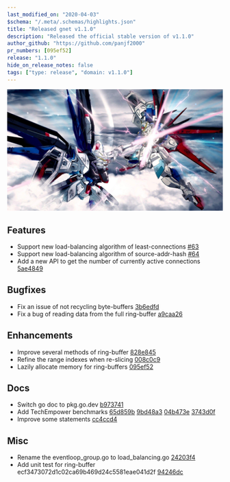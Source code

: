 ```yaml
---
last_modified_on: "2020-04-03"
$schema: "/.meta/.schemas/highlights.json"
title: "Released gnet v1.1.0"
description: "Released the official stable version of v1.1.0"
author_github: "https://github.com/panjf2000"
pr_numbers: [095ef52]
release: "1.1.0"
hide_on_release_notes: false
tags: ["type: release", "domain: v1.1.0"]
---
```


![](/img/gnet-v1-1-0.jpg)

## Features

- Support new load-balancing algorithm of least-connections [#63](https://github.com/panjf2000/gnet/pull/63)
- Support new load-balancing algorithm of source-addr-hash [#64](https://github.com/panjf2000/gnet/pull/64)
- Add a new API to get the number of currently active connections [5ae4849](https://github.com/panjf2000/gnet/commit/5ae4849ac2941394b21254950ec7101081add782)

## Bugfixes

- Fix an issue of not recycling byte-buffers [3b6edfd](https://github.com/panjf2000/gnet/commit/3b6edfdd933abab07a823bc0760c3d24b61b0879)
- Fix a bug of reading data from the full ring-buffer [a9caa26](https://github.com/panjf2000/gnet/commit/a9caa26689f9ecb46a98feb3bb5513639c8beb98)

## Enhancements

- Improve several methods of ring-buffer [828e845](https://github.com/panjf2000/gnet/commit/828e845558c49918a647a1144eab8d9ca35887de)
- Refine the range indexes when re-slicing [008c0c9](https://github.com/panjf2000/gnet/commit/008c0c9e4c702431db6b3d4372be94ea99ac5a5e)
- Lazily allocate memory for ring-buffers [095ef52](https://github.com/panjf2000/gnet/commit/095ef52c9275b5382b7e557da7bb40c5a3b156ca)

## Docs

- Switch go doc to pkg.go.dev [b973741](https://github.com/panjf2000/gnet/commit/b973741b7415e2e42b16e8dcf4adf6553c41ed40)
- Add TechEmpower benchmarks [65d859b](https://github.com/panjf2000/gnet/commit/65d859b02a7766808151db5a809f8776ba708cfd) [9bd48a3](https://github.com/panjf2000/gnet/commit/9bd48a348281542d3cac008b5525a693981ec525) [04b473e](https://github.com/panjf2000/gnet/commit/04b473e20f51afe4b798d54b336fc72a7c5cd7b0) [3743d0f](https://github.com/panjf2000/gnet/commit/3743d0f26ff38fec6872be0d13eac7e7d370d4b9)
- Improve some statements [cc4ccd4](https://github.com/panjf2000/gnet/commit/cc4ccd470b0a4fabf902896df714b7fd07346216)

## Misc

- Rename the eventloop_group.go to load_balancing.go [24203f4](https://github.com/panjf2000/gnet/commit/24203f4d936374666ef73c1ff7d96656c4de5fcb)
- Add unit test for ring-buffer ecf3473072d1c02ca69b469d24c5581eae041d2f [94246dc](https://github.com/panjf2000/gnet/commit/94246dc0fa7c0fcd02e0498e2a355f661b1403c8)